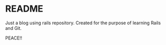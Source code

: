 # README

Just a blog using rails repository. Created for the purpose of learning Rails and Git.

PEACE!!
